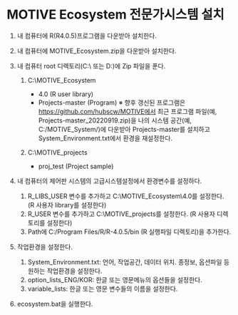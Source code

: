 # MOTIVE Ecosystem 전문가시스템 설치

1. 내 컴퓨터에 R(R4.0.5)프로그램을 다운받아 설치한다.
2. 내 컴퓨터에 MOTIVE_Ecosystem.zip을 다운받아 설치한다.
3. 내 컴퓨터 root 디렉토리(C:\ 또는 D:\)에 Zip 파일을 푼다.
  
   1) C:\MOTIVE_Ecosystem
      - 4.0 (R user library)
      - Projects-master (Program)
      ※ 향후 갱신된 프로그램은 https://github.com/hubscw/MOTIVE에서 최근 프로그램 파일(예, Projects-master_20220919.zip)을 나의 시스템 공간(예,        C:/MOTIVE_System/)에 다운받아 Projects-master를 설치하고 System_Environment.txt에서 환경을 재설정한다.
  
   2) C:\MOTIVE_projects
       - proj_test (Project sample)

4. 내 컴퓨터의 제어판 시스템의 고급시스템설정에서 환경변수를 설정하다.
   1) R_LIBS_USER 변수를 추가하고 C:\MOTIVE_Ecosystem\4.0를 설정한다.
	(R 사용자 library를 설정한다)
   2) R_USER 변수를 추가하고 C:\MOTIVE_projects를 설정한다.
	(R 사용자 디렉토리를 설정한다)
   3) Path에 C:/Program Files/R/R-4.0.5/bin (R 실행파일 디렉토리)을 추가한다.

5. 작업환경을 설정한다.
   1) System_Environment.txt: 언어, 작업공간, 데이터 위치. 종정보, 옵션파일 등 원하는 작업환경을 설정한다.
   2) option_lists_ENG/KOR: 한글 또는 영문메뉴의 옵션들을 설정한다. 
   3) variable_lists: 한글 또는 영문 변수들의 이름을 설정한다.
6. ecosystem.bat을 실행한다.

